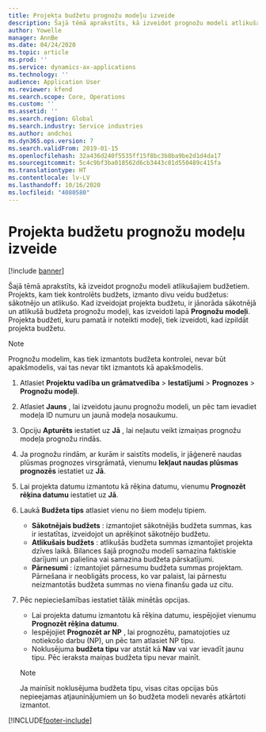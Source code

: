 ```yaml
---
title: Projekta budžetu prognožu modeļu izveide
description: Šajā tēmā aprakstīts, kā izveidot prognožu modeli atlikušajiem budžetiem.
author: Yowelle
manager: AnnBe
ms.date: 04/24/2020
ms.topic: article
ms.prod: ''
ms.service: dynamics-ax-applications
ms.technology: ''
audience: Application User
ms.reviewer: kfend
ms.search.scope: Core, Operations
ms.custom: ''
ms.assetid: ''
ms.search.region: Global
ms.search.industry: Service industries
ms.author: andchoi
ms.dyn365.ops.version: 7
ms.search.validFrom: 2019-01-15
ms.openlocfilehash: 32a436d240f5535ff15f8bc3b8ba9be2d1d4da17
ms.sourcegitcommit: 5c4c9bf3ba018562d6cb3443c01d550489c415fa
ms.translationtype: HT
ms.contentlocale: lv-LV
ms.lasthandoff: 10/16/2020
ms.locfileid: "4080580"
---
```

# <a name="create-forecast-models-for-project-budgets"></a>Projekta budžetu prognožu modeļu izveide 

[!include [banner](../includes/banner.md)]

Šajā tēmā aprakstīts, kā izveidot prognožu modeli atlikušajiem budžetiem. Projekts, kam tiek kontrolēts budžets, izmanto divu veidu budžetus: sākotnējo un atlikušo. Kad izveidojat projekta budžetu, ir jānorāda sākotnējā un atlikušā budžeta prognožu modeļi, kas izveidoti lapā **Prognožu modeļi**. Projekta budžeti, kuru pamatā ir noteikti modeļi, tiek izveidoti, kad izpildāt projekta budžetu.

> [!NOTE]
> Prognožu modelim, kas tiek izmantots budžeta kontrolei, nevar būt apakšmodelis, vai tas nevar tikt izmantots kā apakšmodelis.

1. Atlasiet **Projektu vadība un grāmatvedība** > **Iestatījumi** > **Prognozes**  > **Prognožu modeļi**.
2. Atlasiet **Jauns** , lai izveidotu jaunu prognožu modeli, un pēc tam ievadiet modeļa ID numuru un jaunā modeļa nosaukumu. 
3. Opciju **Apturēts** iestatiet uz **Jā** , lai neļautu veikt izmaiņas prognožu modeļa prognožu rindās. 
4. Ja prognožu rindām, ar kurām ir saistīts modelis, ir jāģenerē naudas plūsmas prognozes virsgrāmatā, vienumu **Iekļaut naudas plūsmas prognozēs** iestatiet uz **Jā**. 
5. Lai projekta datumu izmantotu kā rēķina datumu, vienumu **Prognozēt rēķina datumu** iestatiet uz **Jā**. 
6. Laukā **Budžeta tips** atlasiet vienu no šiem modeļu tipiem.

   - **Sākotnējais budžets** : izmantojiet sākotnējās budžeta summas, kas ir iestatītas, izveidojot un aprēķinot sākotnējo budžetu.
   - **Atlikušais budžets** : atlikušās budžeta summas izmantojiet projekta dzīves laikā. Bilances šajā prognožu modelī samazina faktiskie darījumi un palielina vai samazina budžeta pārskatījumi.
   - **Pārnesumi** : izmantojiet pārnesumu budžeta summas projektam. Pārnešana ir neobligāts process, ko var palaist, lai pārnestu neizmantotās budžeta summas no viena finanšu gada uz citu.

7. Pēc nepieciešamības iestatiet tālāk minētās opcijas.

   - Lai projekta datumu izmantotu kā rēķina datumu, iespējojiet vienumu **Prognozēt rēķina datumu**.
   - Iespējojiet **Prognozēt ar NP** , lai prognozētu, pamatojoties uz notiekošo darbu (NP), un pēc tam atlasiet NP tipu. 
   - Noklusējuma **budžeta tipu** var atstāt kā **Nav** vai var ievadīt jaunu tipu. Pēc ieraksta maiņas budžeta tipu nevar mainīt.     
    > [!NOTE]
    > Ja mainīsit noklusējuma budžeta tipu, visas citas opcijas būs nepieejamas atjauninājumiem un šo budžeta modeli nevarēs atkārtoti izmantot. 
   


 



[!INCLUDE[footer-include](../includes/footer-banner.md)]